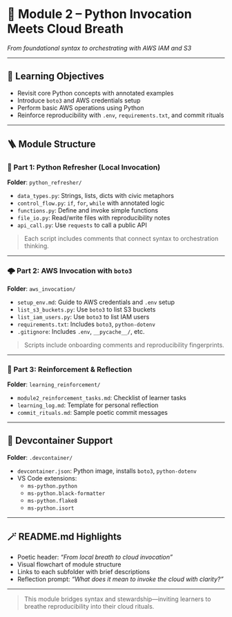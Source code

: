 # 🧭 Module 2 – Python Invocation Meets Cloud Breath

*From foundational syntax to orchestrating with AWS IAM and S3*

---

## 🎯 Learning Objectives

- Revisit core Python concepts with annotated examples  
- Introduce `boto3` and AWS credentials setup  
- Perform basic AWS operations using Python  
- Reinforce reproducibility with `.env`, `requirements.txt`, and commit rituals  

---

## 🪜 Module Structure

### 🧪 Part 1: Python Refresher (Local Invocation)

**Folder**: `python_refresher/`

- `data_types.py`: Strings, lists, dicts with civic metaphors  
- `control_flow.py`: `if`, `for`, `while` with annotated logic  
- `functions.py`: Define and invoke simple functions  
- `file_io.py`: Read/write files with reproducibility notes  
- `api_call.py`: Use `requests` to call a public API  

> Each script includes comments that connect syntax to orchestration thinking.

---

### 🌩️ Part 2: AWS Invocation with `boto3`

**Folder**: `aws_invocation/`

- `setup_env.md`: Guide to AWS credentials and `.env` setup  
- `list_s3_buckets.py`: Use `boto3` to list S3 buckets  
- `list_iam_users.py`: Use `boto3` to list IAM users  
- `requirements.txt`: Includes `boto3`, `python-dotenv`  
- `.gitignore`: Includes `.env`, `__pycache__/`, etc.  

> Scripts include onboarding comments and reproducibility fingerprints.

---

### 🧘 Part 3: Reinforcement & Reflection

**Folder**: `learning_reinforcement/`

- `module2_reinforcement_tasks.md`: Checklist of learner tasks  
- `learning_log.md`: Template for personal reflection  
- `commit_rituals.md`: Sample poetic commit messages  

---

## 🧰 Devcontainer Support

**Folder**: `.devcontainer/`

- `devcontainer.json`: Python image, installs `boto3`, `python-dotenv`  
- VS Code extensions:  
  - `ms-python.python`  
  - `ms-python.black-formatter`  
  - `ms-python.flake8`  
  - `ms-python.isort`  

---

## 🪄 README.md Highlights

- Poetic header: *“From local breath to cloud invocation”*  
- Visual flowchart of module structure  
- Links to each subfolder with brief descriptions  
- Reflection prompt: *“What does it mean to invoke the cloud with clarity?”*

---

> This module bridges syntax and stewardship—inviting learners to breathe reproducibility into their cloud rituals.